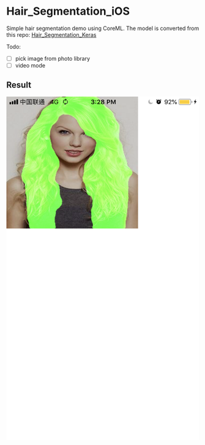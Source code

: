 # Hair_Segmentation_iOS
Simple hair segmentation demo using CoreML. The model is converted from this repo: [Hair_Segmentation_Keras](https://github.com/ItchyHiker/Hair_Segmentation_Keras)

Todo:
- [ ] pick image from photo library
- [ ] video mode

## Result
![1.png](https://github.com/ItchyHiker/Hair_Segmentation_iOS/blob/master/Hair-Segmentation-iOS-Demo/IMG_1373.PNG)
